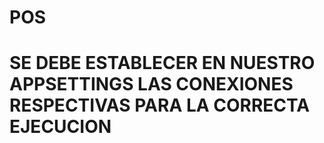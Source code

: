 # POS

# SE DEBE ESTABLECER EN NUESTRO APPSETTINGS LAS CONEXIONES RESPECTIVAS PARA LA CORRECTA EJECUCION
